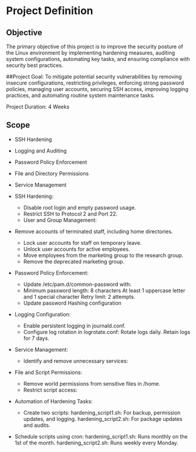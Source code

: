 # Project Definition

## Objective
The primary objective of this project is to improve the security posture of the Linux environment by implementing hardening measures, auditing system configurations, automating key tasks, and ensuring compliance with security best practices.

##Project Goal:
To mitigate potential security vulnerabilities by removing insecure configurations, restricting privileges, enforcing strong password policies, managing user accounts, securing SSH access, improving logging practices, and automating routine system maintenance tasks.

Project Duration:
4 Weeks

## Scope
- SSH Hardening
- Logging and Auditing
- Password Policy Enforcement
- File and Directory Permissions
- Service Management
- SSH Hardening:

	- Disable root login and empty password usage.
	- Restrict SSH to Protocol 2 and Port 22.
	- User and Group Management:

- Remove accounts of terminated staff, including home directories.
	- Lock user accounts for staff on temporary leave.
	- Unlock user accounts for active employees.
	- Move employees from the marketing group to the research group.
	- Remove the deprecated marketing group.

- Password Policy Enforcement:

	- Update /etc/pam.d/common-password with:
	- Minimum password length:
		8 characters
		At least 1 uppercase letter and 1 special character
		Retry limit: 2 attempts.
	- Update password Hashing configuration

- Logging Configuration:

	- Enable persistent logging in journald.conf.
	- Configure log rotation in logrotate.conf:
		Rotate logs daily.
		Retain logs for 7 days.

- Service Management:

	- Identify and remove unnecessary services:

- File and Script Permissions:

	- Remove world permissions from sensitive files in /home.
	- Restrict script access:

- Automation of Hardening Tasks:

	- Create two scripts:
		hardening_script1.sh: For backup, permission updates, and logging.
		hardening_script2.sh: For package updates and audits.

- Schedule scripts using cron:
		hardening_script1.sh: Runs monthly on the 1st of the month.
		hardening_script2.sh: Runs weekly every Monday.


